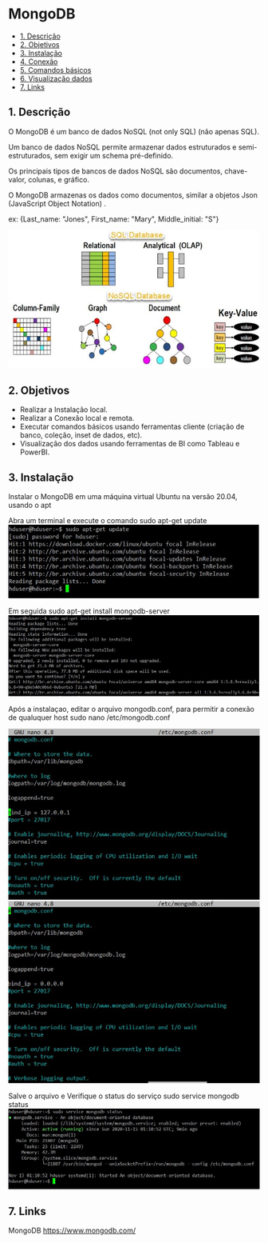 # MongoDB
- [1. Descrição](#link1)
- [2. Objetivos](#link2)
- [3. Instalação](#link3)
- [4. Conexão](#link4)
- [5. Comandos básicos](#link5)
- [6. Visualização dados](#link6)
- [7. Links](#link7)

<a id="link1"></a>
## 1. Descrição
O MongoDB é um banco de dados NoSQL (not only SQL) (não apenas SQL).

Um banco de dados NoSQL permite armazenar dados estruturados e semi-estruturados, sem exigir um schema pré-definido.

Os principais tipos de bancos de dados NoSQL são documentos, chave-valor, colunas, e gráfico. 

O MongoDB armazenas os dados como documentos, similar a objetos Json (JavaScript Object Notation) .

ex: {Last_name: "Jones", First_name: "Mary", Middle_initial: "S"}

![Screenshot](/images/img00.jpg)

<a id="link2"></a>
## 2. Objetivos
- Realizar a Instalação local.
- Realizar a Conexão local e remota.
- Executar comandos básicos usando ferramentas cliente (criação de banco, coleção, inset de dados, etc).
- Visualização dos dados usando ferramentas de BI como Tableau e PowerBI.

<a id="link3"></a>
## 3. Instalação
Instalar o MongoDB em uma máquina virtual Ubuntu na versão 20.04, usando o apt

Abra um terminal e execute o comando
sudo apt-get update
![Screenshot](/images/img01.jpg)

Em seguida
sudo apt-get install mongodb-server
![Screenshot](/images/img02.jpg)

Após a instalaçao, editar o arquivo mongodb.conf, para permitir a conexão de qualuquer host
sudo nano /etc/mongodb.conf

![Screenshot](/images/img03.jpg)
![Screenshot](/images/img04.jpg)

Salve o arquivo e Verifique o status do serviço
sudo service mongodb status
![Screenshot](/images/img05.jpg)


<a id="link7"></a>
## 7. Links

MongoDB
https://www.mongodb.com/



